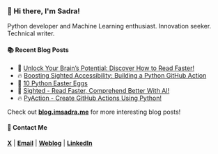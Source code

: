 ### :wave: Hi there, I'm Sadra!
Python developer and Machine Learning enthusiast. Innovation seeker. Technical writer.

#### :books: Recent Blog Posts
<!-- BLOGPOSTS:START -->
 - 🚀 [Unlock Your Brain’s Potential: Discover How to Read Faster!](https://blog.imsadra.me/unlock-your-brains-potential-discover-how-to-read-faster)
 - 🔥 [Boosting Sighted Accessibility: Building a Python GitHub Action](https://blog.imsadra.me/boosting-sighted-accessibility-building-a-python-github-action)
 - 💯 [10 Python Easter Eggs](https://blog.imsadra.me/10-python-easter-eggs)
 - 🚀 [Sighted - Read Faster, Comprehend Better With AI!](https://blog.imsadra.me/sighted-read-faster-comprehend-better-with-ai)
 - 🔥 [PyAction - Create GitHub Actions Using Python!](https://blog.imsadra.me/pyaction-create-github-actions-using-python)<!-- BLOGPOSTS:END -->

Check out [__blog.imsadra.me__](https://blog.imsadra.me) for more interesting blog posts!

#### :call_me_hand: Contact Me
[__X__](https://x.com/lnxpylnxpy) | [__Email__](mailto:lnxpylnxpy@gmail.com) | [__Weblog__](https://imsadra.me) | [__LinkedIn__](https://www.linkedin.com/in/sadra-yahyapour/)
